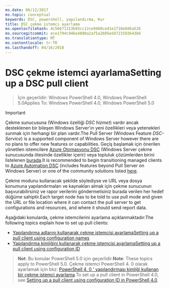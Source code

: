 ```yaml
---
ms.date: 06/12/2017
ms.topic: conceptual
keywords: DSC, powershell, yapılandırma, Kur
title: DSC çekme istemci ayarlama
ms.openlocfilehash: 4c56671313b93cc12ce9460ce41e1710e0d6a526
ms.sourcegitcommit: ece1794c94be4880a2af5a2605ed4721593643b6
ms.translationtype: MT
ms.contentlocale: tr-TR
ms.lasthandoff: 04/16/2018
---
```

# <a name="setting-up-a-dsc-pull-client"></a><span data-ttu-id="7a557-103">DSC çekme istemci ayarlama</span><span class="sxs-lookup"><span data-stu-id="7a557-103">Setting up a DSC pull client</span></span>

> <span data-ttu-id="7a557-104">İçin geçerlidir: Windows PowerShell 4.0, Windows PowerShell 5.0</span><span class="sxs-lookup"><span data-stu-id="7a557-104">Applies To: Windows PowerShell 4.0, Windows PowerShell 5.0</span></span>

> [!IMPORTANT]
> <span data-ttu-id="7a557-105">Çekme sunucusuna (Windows özelliği *DSC hizmet*) vardır ancak desteklenen bir bileşen Windows Server'ın yeni özellikleri veya yetenekleri sunmak için herhangi bir plan vardır.</span><span class="sxs-lookup"><span data-stu-id="7a557-105">The Pull Server (Windows Feature *DSC-Service*) is a supported component of Windows Server however there are no plans to offer new features or capabilities.</span></span> <span data-ttu-id="7a557-106">Geçiş başlamak için önerilen yönetilen istemcilere [Azure Otomasyonu DSC](/azure/automation/automation-dsc-getting-started) (Windows Server çekme sunucusunda ötesinde özellikler içerir) veya topluluk çözümlerden birini listelenen [burada](pullserver.md#community-solutions-for-pull-service).</span><span class="sxs-lookup"><span data-stu-id="7a557-106">It is recommended to begin transitioning managed clients to [Azure Automation DSC](/azure/automation/automation-dsc-getting-started) (includes features beyond Pull Server on Windows Server) or one of the community solutions listed [here](pullserver.md#community-solutions-for-pull-service).</span></span>

<span data-ttu-id="7a557-107">Çekme modunu kullanacak şekilde söylediyse ve URL veya dosya konumuna yapılandırmaları ve kaynakları almak için çekme sunucunun başvurabilirsiniz ve rapor verilerini göndermelisiniz burada verilen her hedef düğüme sahiptir.</span><span class="sxs-lookup"><span data-stu-id="7a557-107">Each target node has to be told to use pull mode and given the URL or file location where it can contact the pull server to get configurations and resources, and where it should send report data.</span></span>

<span data-ttu-id="7a557-108">Aşağıdaki konularda, çekme istemcilerini ayarlama açıklanmaktadır:</span><span class="sxs-lookup"><span data-stu-id="7a557-108">The following topics explain how to set up pull clients:</span></span>

* [<span data-ttu-id="7a557-109">Yapılandırma adlarını kullanarak çekme istemcisi ayarlama</span><span class="sxs-lookup"><span data-stu-id="7a557-109">Setting up a pull client using configuration names</span></span>](pullClientConfigNames.md)
* [<span data-ttu-id="7a557-110">Yapılandırma kimliğini kullanarak çekme istemcisi ayarlama</span><span class="sxs-lookup"><span data-stu-id="7a557-110">Setting up a pull client using configuration ID</span></span>](pullClientConfigID.md)

> <span data-ttu-id="7a557-111">**Not**: Bu konular PowerShell 5.0 için geçerlidir.</span><span class="sxs-lookup"><span data-stu-id="7a557-111">**Note**: These topics apply to PowerShell 5.0.</span></span> <span data-ttu-id="7a557-112">Çekme istemci PowerShell 4. 0 olarak ayarlamak için bkz: [PowerShell 4. 0 ' yapılandırması kimliği kullanan bir çekme istemci ayarlama](pullClientConfigID4.md).</span><span class="sxs-lookup"><span data-stu-id="7a557-112">To set up a pull client in PowerShell 4.0, see [Setting up a pull client using configuration ID in PowerShell 4.0](pullClientConfigID4.md).</span></span>